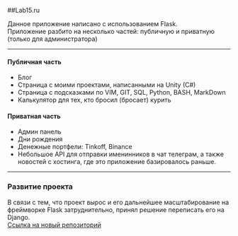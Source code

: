 ##Lab15.ru  

Данное приложение написано с использованием Flask.  
Приложение разбито на несколько частей: публичную и приватную (только для администратора)

---
#### Публичная часть
* Блог
* Страница с моими проектами, написанными на Unity (C#)
* Страница с подсказками по VIM, GIT, SQL, Python, BASH, MarkDown
* Калькулятор для тех, кто бросил (бросает) курить

#### Приватная часть
* Админ панель
* Дни рождения
* Денежные портфели: Tinkoff, Binance
* Небольшое API для отправки именинников в чат телеграм, а также новостей с хостинга, где это приложение базировалось раньше.

---
### Развитие проекта
В связи с тем, что проект вырос и его дальнейшее масштабирование на фреймворке Flask затруднительно, принял решение переписать его на Django.  
[Ссылка на новый репозиторий](https://github.com/on15floor/lab15_django)
